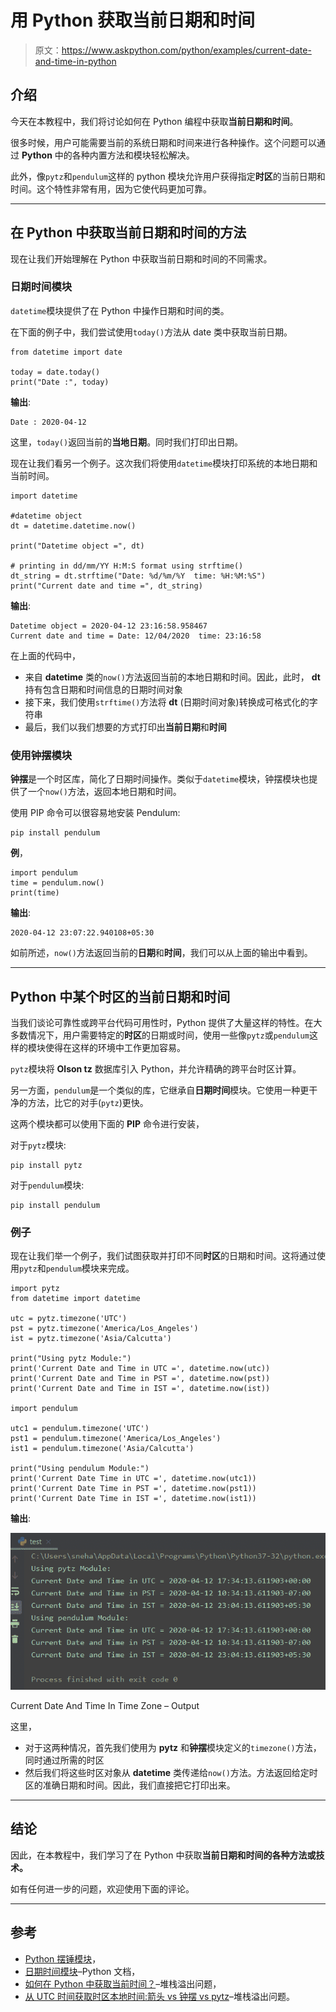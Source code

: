 # 用 Python 获取当前日期和时间

> 原文：<https://www.askpython.com/python/examples/current-date-and-time-in-python>

## 介绍

今天在本教程中，我们将讨论如何在 Python 编程中获取**当前日期和时间**。

很多时候，用户可能需要当前的系统日期和时间来进行各种操作。这个问题可以通过 **Python** 中的各种内置方法和模块轻松解决。

此外，像`pytz`和`pendulum`这样的 python 模块允许用户获得指定**时区**的当前日期和时间。这个特性非常有用，因为它使代码更加可靠。

* * *

## 在 Python 中获取当前日期和时间的方法

现在让我们开始理解在 Python 中获取当前日期和时间的不同需求。

### 日期时间模块

`datetime`模块提供了在 Python 中操作日期和时间的类。

在下面的例子中，我们尝试使用`today()`方法从 date 类中获取当前日期。

```
from datetime import date

today = date.today()
print("Date :", today)

```

**输出**:

```
Date : 2020-04-12

```

这里，`today()`返回当前的**当地日期**。同时我们打印出日期。

现在让我们看另一个例子。这次我们将使用`datetime`模块打印系统的本地日期和当前时间。

```
import datetime

#datetime object
dt = datetime.datetime.now()

print("Datetime object =", dt)

# printing in dd/mm/YY H:M:S format using strftime()
dt_string = dt.strftime("Date: %d/%m/%Y  time: %H:%M:%S")
print("Current date and time =", dt_string)

```

**输出**:

```
Datetime object = 2020-04-12 23:16:58.958467
Current date and time = Date: 12/04/2020  time: 23:16:58

```

在上面的代码中，

*   来自 **datetime** 类的`now()`方法返回当前的本地日期和时间。因此，此时， **dt** 持有包含日期和时间信息的日期时间对象
*   接下来，我们使用`strftime()`方法将 **dt** (日期时间对象)转换成可格式化的字符串
*   最后，我们以我们想要的方式打印出**当前日期**和**时间**

### 使用钟摆模块

**钟摆**是一个时区库，简化了日期时间操作。类似于`datetime`模块，钟摆模块也提供了一个`now()`方法，返回本地日期和时间。

使用 PIP 命令可以很容易地安装 Pendulum:

```
pip install pendulum

```

**例**，

```
import pendulum
time = pendulum.now()
print(time)

```

**输出**:

```
2020-04-12 23:07:22.940108+05:30

```

如前所述，`now()`方法返回当前的**日期**和**时间**，我们可以从上面的输出中看到。

* * *

## Python 中某个时区的当前日期和时间

当我们谈论可靠性或跨平台代码可用性时，Python 提供了大量这样的特性。在大多数情况下，用户需要特定的**时区**的日期或时间，使用一些像`pytz`或`pendulum`这样的模块使得在这样的环境中工作更加容易。

`pytz`模块将 **Olson tz** 数据库引入 Python，并允许精确的跨平台时区计算。

另一方面，`pendulum`是一个类似的库，它继承自**日期时间**模块。它使用一种更干净的方法，比它的对手(`pytz`)更快。

这两个模块都可以使用下面的 **PIP** 命令进行安装，

对于`pytz`模块:

```
pip install pytz

```

对于`pendulum`模块:

```
pip install pendulum

```

### 例子

现在让我们举一个例子，我们试图获取并打印不同**时区**的日期和时间。这将通过使用`pytz`和`pendulum`模块来完成。

```
import pytz
from datetime import datetime

utc = pytz.timezone('UTC')
pst = pytz.timezone('America/Los_Angeles')
ist = pytz.timezone('Asia/Calcutta')

print("Using pytz Module:")
print('Current Date and Time in UTC =', datetime.now(utc))
print('Current Date and Time in PST =', datetime.now(pst))
print('Current Date and Time in IST =', datetime.now(ist))

import pendulum

utc1 = pendulum.timezone('UTC')
pst1 = pendulum.timezone('America/Los_Angeles')
ist1 = pendulum.timezone('Asia/Calcutta')

print("Using pendulum Module:")
print('Current Date Time in UTC =', datetime.now(utc1))
print('Current Date Time in PST =', datetime.now(pst1))
print('Current Date Time in IST =', datetime.now(ist1))

```

**输出**:

![Current Date And Time In Time Zone Output](img/f8ddf20b2d71c71dbdb428ccb5998048.png)

Current Date And Time In Time Zone – Output

这里，

*   对于这两种情况，首先我们使用为 **pytz** 和**钟摆**模块定义的`timezone()`方法，同时通过所需的时区
*   然后我们将这些时区对象从 **datetime** 类传递给`now()`方法。方法返回给定时区的准确日期和时间。因此，我们直接把它打印出来。

* * *

## 结论

因此，在本教程中，我们学习了在 Python 中获取**当前日期和时间的各种方法或技术。**

如有任何进一步的问题，欢迎使用下面的评论。

* * *

## 参考

*   [Python 摆锤模块](https://www.askpython.com/python-modules/python-pendulum-module)，
*   [日期时间模块](https://docs.python.org/3.2/library/datetime.html)–Python 文档，
*   [如何在 Python 中获取当前时间？](https://stackoverflow.com/questions/415511/how-do-i-get-the-current-time)–堆栈溢出问题，
*   [从 UTC 时间获取时区本地时间:箭头 vs 钟摆 vs pytz](https://stackoverflow.com/questions/49325624/get-timezone-local-time-from-utc-time-arrow-vs-pendulum-vs-pytz)–堆栈溢出问题。